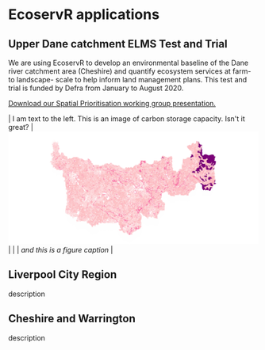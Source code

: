 # EcoservR applications



## Upper Dane catchment ELMS Test and Trial

We are using EcoservR to develop an environmental baseline of the Dane river catchment area (Cheshire) and quantify ecosystem services at farm- to landscape- scale to help inform land management plans. This test and trial is funded by Defra from January to August 2020. 

<a class = "downloadbutton" href="/files/Angers-Blondin_and_Bowe_LJMU_spatial_prio_working_group.pdf" download = "download">Download our Spatial Prioritisation working group presentation.</a>

| I am text to the left. This is an image of carbon storage capacity. Isn't it great?  | ![services](img/ecoservRservices.png#right) |
|  | *and this is a figure caption* |

  

## Liverpool City Region

description


## Cheshire and Warrington

description
